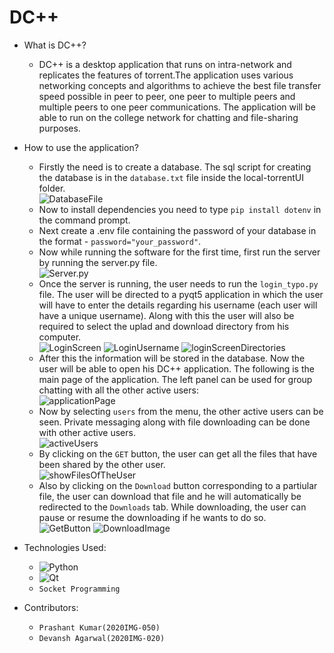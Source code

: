 # DC++
  - What is DC++?
    - DC++ is a desktop application that runs on intra-network and replicates the features of torrent.The application uses various networking concepts and
      algorithms to achieve the best file transfer speed possible in peer to peer, one peer to multiple peers and multiple peers to one peer communications.
      The application will be able to run on the college network for chatting and file-sharing purposes. 
  
  - How to use the application?
    - Firstly the need is to create a database. The sql script for creating the database is in the `database.txt` file inside the local-torrentUI folder.   
      ![DatabaseFile](./projectScreenshots/databaseFile.png)
    - Now to install dependencies you need to type `pip install dotenv` in the command prompt.
    - Next create a .env file containing the password of your database in the format - `password="your_password"`.
    - Now while running the software for the first time, first run the server by running the server.py file.  
      ![Server.py](./projectScreenshots/serverRunning.png)
    - Once the server is running, the user needs to run the `login_typo.py` file. The user will be directed to a pyqt5 application in which the user will have to enter the
      details regarding his username (each user will have a unique username). Along with this the user will also be required to select the uplad and download directory from his 
      computer.  
      ![LoginScreen](./projectScreenshots/loginScreen.png)
      ![LoginUsername](./projectScreenshots/loginScreenUsername.png)
      ![loginScreenDirectories](./projectScreenshots/loginScreenDirectories.png)
    - After this the information will be stored in the database. Now the user will be able to open his DC++ application. The following is the main page of the application.
      The left panel can be used for group chatting with all the other active users:    
      ![applicationPage](./projectScreenshots/applicationPage.png)
    - Now by selecting `users` from the menu, the other active users can be seen. Private messaging along with file downloading can be done with other active users.    
      ![activeUsers](./projectScreenshots/activeUsers.png)
    - By clicking on the `GET` button, the user can get all the files that have been shared by the other user.  
      ![showFilesOfTheUser](./projectScreenshots/showFilesOfTheUser.png)
    - Also by clicking on the `Download` button corresponding 
      to a partiular file, the user can download that file and he will automatically be redirected to the `Downloads` tab. While downloading, the user can pause or resume 
      the downloading if he wants to do so.  
      ![GetButton](./projectScreenshots/GetButton.png)
      ![DownloadImage](./projectScreenshots/DownloadImage.jpg)
  - Technologies Used:
    - ![Python](https://img.shields.io/badge/python-3670A0?style=for-the-badge&logo=python&logoColor=ffdd54)
    - ![Qt](https://img.shields.io/badge/Qt-%23217346.svg?style=for-the-badge&logo=Qt&logoColor=white)
    - `Socket Programming`
  - Contributors:
    - `Prashant Kumar(2020IMG-050)`
    - `Devansh Agarwal(2020IMG-020)`
